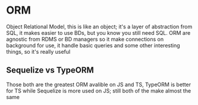 # ORM

Object Relational Model, this is like an object; it's a layer of
abstraction from SQL, it makes easier to use BDs, but you know
you still need SQL. ORM are agnostic from RDMS or BD managers so
it make connections on background for use, it handle basic queries
and some other interesting things, so it's really useful

## Sequelize vs TypeORM

Those both are the greatest ORM avalible on JS and TS, TypeORM
is better for TS while Sequelize is more used on JS; still both
of the make almost the same
